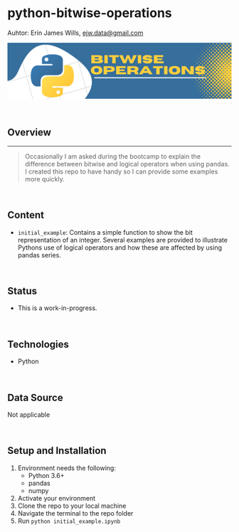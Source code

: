 # python-bitwise-operations  

Auhtor:  Erin James Wills, ejw.data@gmail.com   

![Bitwise Operations](./images/py-bitwise.png)  

<br>

## Overview
<hr>

> Occasionally I am asked during the bootcamp to explain the difference between bitwise and logical operators when using pandas.  I created this repo to have handy so I can provide some examples more quickly.

<br>

## Content
*  `initial_example`:  Contains a simple function to show the bit representation of an integer.  Several examples are provided to illustrate Pythons use of logical operators and how these are affected by using pandas series.

<br>

## Status
*  This is a work-in-progress.  

<br>

## Technologies    
*  Python

<br>

## Data Source  
Not applicable

<br>

## Setup and Installation  
1. Environment needs the following:  
    *  Python 3.6+  
    *  pandas  
    *  numpy
1. Activate your environment
1. Clone the repo to your local machine
1. Navigate the terminal to the repo folder
1. Run `python initial_example.ipynb`  
